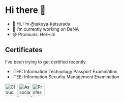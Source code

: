# Hi there 👋

- 👋 Hi, I’m [@takuya-katsurada](https://github.com/takuya-katsurada)
- 🏢 I’m currently working on DeNA
- 😄 Pronouns: He/Him

## Certificates
I've been trying to get certified recently.

- ITEE: Information Technology Passport Examination
- ITEE: Information Security Management Examination

<p>
    <a href="https://github.com/takuya-katsurada/takuya-katsurada/blob/main/images/certificates/gcp/cdl.pdf">
        <img src="https://media.githubusercontent.com/media/takuya-katsurada/takuya-katsurada/main/images/logos/gcp/cdl.png" alt="Cloud Digital Leader" width="40" height="40">
    </a>
    <a href="https://github.com/takuya-katsurada/takuya-katsurada/blob/main/images/certificates/gcp/ace.pdf">
        <img src="https://media.githubusercontent.com/media/takuya-katsurada/takuya-katsurada/main/images/logos/gcp/ace.png" alt="Associate Cloud Engineer" width="40" height="40">
    </a>
    <a href="https://github.com/takuya-katsurada/takuya-katsurada/blob/main/images/certificates/gcp/pca.pdf">
        <img src="https://media.githubusercontent.com/media/takuya-katsurada/takuya-katsurada/main/images/logos/gcp/pca.png" alt="Professional Cloud Architect" width="40" height="40">
    </a>
</p>